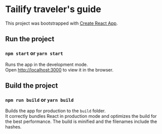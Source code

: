# Tailify traveler's guide

This project was bootstrapped with [Create React App](https://github.com/facebook/create-react-app).

## Run the project

### `npm start` or `yarn start`

Runs the app in the development mode.<br>
Open [http://localhost:3000](http://localhost:3000) to view it in the browser.

## Build the project

### `npm run build` or `yarn build`

Builds the app for production to the `build` folder.<br>
It correctly bundles React in production mode and optimizes the build for the best performance.
The build is minified and the filenames include the hashes.
